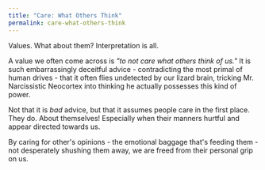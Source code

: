 ```yaml
---
title: "Care: What Others Think"
permalink: care-what-others-think
---
```


Values. What about them? Interpretation is all.

A value we often come across is *"to not care what others think of us."* It is such embarrassingly deceitful advice - contradicting the most primal of human drives - that it often flies undetected by our lizard brain, tricking Mr. Narcissistic Neocortex into thinking he actually possesses this kind of power.

Not that it is *bad* advice, but that it assumes people care in the first place. They do. About themselves! Especially when their manners hurtful and appear directed towards us.

By caring for other's opinions - the emotional baggage that's feeding them - not desperately shushing them away, we are freed from their personal grip on us.
